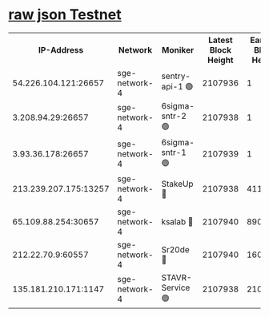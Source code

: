 
[raw json Testnet](https://rpc-check.sget.stavr.tech/sget/rpc-sget-result.json)
=


<table><tr><th>IP-Address</th><th>Network</th><th>Moniker</th><th>Latest Block Height</th><th>Earliest Block Height</th><th>Catching Up</th><th>Tx Index</th><th>Voting Power</th><th>Scan Time</th></tr><tr><td>54.226.104.121:26657</td><td>sge-network-4</td><td>sentry-api-1 🟢</td><td>2107936</td><td>1</td><td>False</td><td>on</td><td>0</td><td>2024-03-21T08:48:31.783149362UTC</td></tr><tr><td>3.208.94.29:26657</td><td>sge-network-4</td><td>6sigma-sntr-2 🟢</td><td>2107938</td><td>1</td><td>False</td><td>on</td><td>0</td><td>2024-03-21T08:48:40.988492670UTC</td></tr><tr><td>3.93.36.178:26657</td><td>sge-network-4</td><td>6sigma-sntr-1 🟢</td><td>2107939</td><td>1</td><td>False</td><td>on</td><td>0</td><td>2024-03-21T08:48:45.664310711UTC</td></tr><tr><td>213.239.207.175:13257</td><td>sge-network-4</td><td>StakeUp 🔴</td><td>2107938</td><td>411001</td><td>False</td><td>off</td><td>100</td><td>2024-03-21T08:48:40.123888468UTC</td></tr><tr><td>65.109.88.254:30657</td><td>sge-network-4</td><td>ksalab 🔴</td><td>2107940</td><td>890001</td><td>False</td><td>on</td><td>3497</td><td>2024-03-21T08:48:50.055400584UTC</td></tr><tr><td>212.22.70.9:60557</td><td>sge-network-4</td><td>Sr20de 🔴</td><td>2107940</td><td>1608978</td><td>False</td><td>on</td><td>133</td><td>2024-03-21T08:48:52.565602689UTC</td></tr><tr><td>135.181.210.171:1147</td><td>sge-network-4</td><td>STAVR-Service 🟢</td><td>2107938</td><td>2106001</td><td>False</td><td>on</td><td>0</td><td>2024-03-21T08:48:40.410889726UTC</td></tr></table>
